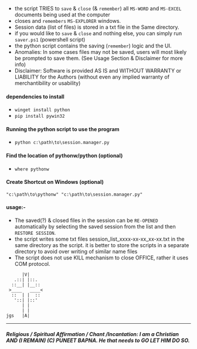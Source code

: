 + the script TRIES to `save` & `close` (& `remember`) all `MS-WORD` and `MS-EXCEL` documents being used at the computer
+ closes and `remembers` `MS-EXPLORER` windows.
+ Session data (list of files) is stored in a txt file in the Same directory.
+ if you would like to `save` & `close` and nothing else, you can simply run `saver.ps1` (powershell script)
+ the python script contains the saving (`remember`) logic and the UI.
+ Anomalies: In some cases files may not be saved, users will most likely be prompted to save them. (See Usage Section & Disclaimer for more info)
+ Disclaimer: Software is provided AS IS and WITHOUT WARRANTY or LIABILITY for the Authors (without even any implied warranty of merchantibility or usability)

#### dependencies to install
+ `winget install python`
+ `pip install pywin32`

#### Running the python script to use the program
+ `python c:\path\to\session.manager.py`


#### Find the location of pythonw/python (optional)
+ `where pythonw`
#### Create Shortcut on Windows (optional)
`"c:\path\to\pythonw" "c:\path\to\session.manager.py"`

#### usage:-
+ The saved(?) & closed files in the session can be `RE-OPENED` automatically by selecting the saved session from the list and then `RESTORE SESSION`.
+ the script writes some txt files session_list_xxxx-xx-xx_xx-xx.txt in the same directory as the script. it is better to store the scripts in a separate directory to avoid over writing of similar name files
+ The script does not use KILL mechanism to close OFFICE, rather it uses COM protocol.

```
      |V|
   .::| |::.
  ::__| |__::
 >____   ____<
  ::  | |  ::
   '::| |::'
      | |
      | |
jgs   |A|
```
------
##### <b>Religious / Spiritual Affirmation / Chant /Incantation: I am a Christian AND (I REMAIN)</b> (C) PUNEET BAPNA. He that needs to GO LET HIM DO SO.
